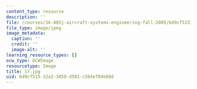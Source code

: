 ```yaml
---
content_type: resource
description: ''
file: /courses/16-885j-aircraft-systems-engineering-fall-2005/6d9cf51532a23858d581c5b4ef04e88d_17.jpg
file_type: image/jpeg
image_metadata:
  caption: ''
  credit: ''
  image-alt: ''
learning_resource_types: []
ocw_type: OCWImage
resourcetype: Image
title: 17.jpg
uid: 6d9cf515-32a2-3858-d581-c5b4ef04e88d
---
```

